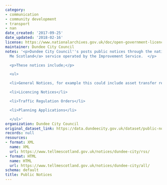 ```yaml
---
category:
- communication
- community development
- transport
- nan
date_created: '2017-09-25'
date_updated: '2018-02-16'
license: https://www.nationalarchives.gov.uk/doc/open-government-licence/version/3/
maintainer: Dundee City Council
notes: '<p>Dundee City Council''s posts public notices through the national <a href="https://www.tellmescotland.gov.uk">Tell
  Me Scotland</a> service operated by the Improvement Service.  </p>

  <p>These notices include;</p>

  <ul>

  <li>General Notices, for example this could include asset transfer requests.</li>

  <li>Licencing Notices</li>

  <li>Traffic Regulation Orders</li>

  <li>Planning Applications</li>

  </ul>'
organization: Dundee City Council
original_dataset_link: https://data.dundeecity.gov.uk/dataset/public-notices
records: null
resources:
- format: XML
  name: XML
  url: https://www.tellmescotland.gov.uk/notices/dundee-city/rss/
- format: HTML
  name: HTML
  url: https://www.tellmescotland.gov.uk/notices/dundee-city/all/
schema: default
title: Public Notices
---
```

